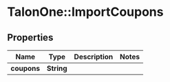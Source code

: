 # TalonOne::ImportCoupons

## Properties
Name | Type | Description | Notes
------------ | ------------- | ------------- | -------------
**coupons** | **String** |  | 


